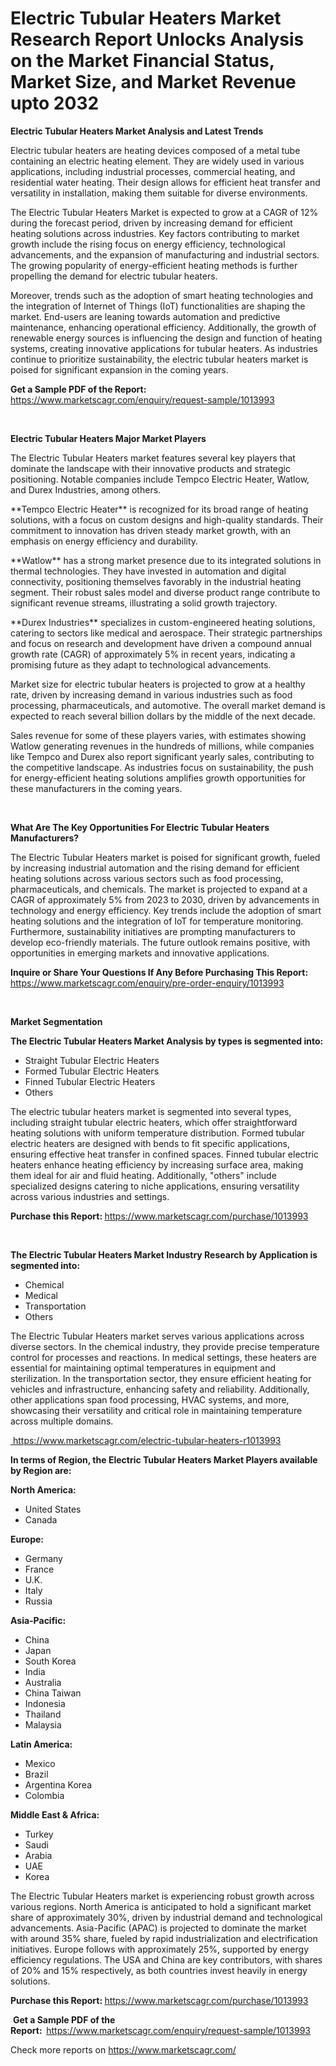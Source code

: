 <p><h1>Electric Tubular Heaters Market Research Report Unlocks Analysis on the Market Financial Status, Market Size, and Market Revenue upto 2032</h1></p><p><strong>Electric Tubular Heaters Market Analysis and Latest Trends</strong></p>
<p><p>Electric tubular heaters are heating devices composed of a metal tube containing an electric heating element. They are widely used in various applications, including industrial processes, commercial heating, and residential water heating. Their design allows for efficient heat transfer and versatility in installation, making them suitable for diverse environments.</p><p>The Electric Tubular Heaters Market is expected to grow at a CAGR of 12% during the forecast period, driven by increasing demand for efficient heating solutions across industries. Key factors contributing to market growth include the rising focus on energy efficiency, technological advancements, and the expansion of manufacturing and industrial sectors. The growing popularity of energy-efficient heating methods is further propelling the demand for electric tubular heaters.</p><p>Moreover, trends such as the adoption of smart heating technologies and the integration of Internet of Things (IoT) functionalities are shaping the market. End-users are leaning towards automation and predictive maintenance, enhancing operational efficiency. Additionally, the growth of renewable energy sources is influencing the design and function of heating systems, creating innovative applications for tubular heaters. As industries continue to prioritize sustainability, the electric tubular heaters market is poised for significant expansion in the coming years.</p></p>
<p><strong>Get a Sample PDF of the Report:&nbsp;</strong> <a href="https://www.marketscagr.com/enquiry/request-sample/1013993?utm_campaign=2483&utm_medium=2&utm_source=Github&utm_content=ia&utm_term=09042025&utm_id=electric-tubular-heaters">https://www.marketscagr.com/enquiry/request-sample/1013993</a></p>
<p>&nbsp;</p>
<p><strong>Electric Tubular Heaters Major Market Players</strong></p>
<p><p>The Electric Tubular Heaters market features several key players that dominate the landscape with their innovative products and strategic positioning. Notable companies include Tempco Electric Heater, Watlow, and Durex Industries, among others.</p><p>**Tempco Electric Heater** is recognized for its broad range of heating solutions, with a focus on custom designs and high-quality standards. Their commitment to innovation has driven steady market growth, with an emphasis on energy efficiency and durability.</p><p>**Watlow** has a strong market presence due to its integrated solutions in thermal technologies. They have invested in automation and digital connectivity, positioning themselves favorably in the industrial heating segment. Their robust sales model and diverse product range contribute to significant revenue streams, illustrating a solid growth trajectory.</p><p>**Durex Industries** specializes in custom-engineered heating solutions, catering to sectors like medical and aerospace. Their strategic partnerships and focus on research and development have driven a compound annual growth rate (CAGR) of approximately 5% in recent years, indicating a promising future as they adapt to technological advancements.</p><p>Market size for electric tubular heaters is projected to grow at a healthy rate, driven by increasing demand in various industries such as food processing, pharmaceuticals, and automotive. The overall market demand is expected to reach several billion dollars by the middle of the next decade.</p><p>Sales revenue for some of these players varies, with estimates showing Watlow generating revenues in the hundreds of millions, while companies like Tempco and Durex also report significant yearly sales, contributing to the competitive landscape. As industries focus on sustainability, the push for energy-efficient heating solutions amplifies growth opportunities for these manufacturers in the coming years.</p></p>
<p>&nbsp;</p>
<p><strong>What Are The Key Opportunities For Electric Tubular Heaters Manufacturers?</strong></p>
<p><p>The Electric Tubular Heaters market is poised for significant growth, fueled by increasing industrial automation and the rising demand for efficient heating solutions across various sectors such as food processing, pharmaceuticals, and chemicals. The market is projected to expand at a CAGR of approximately 5% from 2023 to 2030, driven by advancements in technology and energy efficiency. Key trends include the adoption of smart heating solutions and the integration of IoT for temperature monitoring. Furthermore, sustainability initiatives are prompting manufacturers to develop eco-friendly materials. The future outlook remains positive, with opportunities in emerging markets and innovative applications.</p></p>
<p><strong>Inquire or Share Your Questions If Any Before Purchasing This Report:</strong> <a href="https://www.marketscagr.com/enquiry/pre-order-enquiry/1013993?utm_campaign=2483&utm_medium=2&utm_source=Github&utm_content=ia&utm_term=09042025&utm_id=electric-tubular-heaters">https://www.marketscagr.com/enquiry/pre-order-enquiry/1013993</a></p>
<p>&nbsp;</p>
<p><strong>Market Segmentation</strong></p>
<p><strong>The Electric Tubular Heaters Market Analysis by types is segmented into:</strong></p>
<p><ul><li>Straight Tubular Electric Heaters</li><li>Formed Tubular Electric Heaters</li><li>Finned Tubular Electric Heaters</li><li>Others</li></ul></p>
<p><p>The electric tubular heaters market is segmented into several types, including straight tubular electric heaters, which offer straightforward heating solutions with uniform temperature distribution. Formed tubular electric heaters are designed with bends to fit specific applications, ensuring effective heat transfer in confined spaces. Finned tubular electric heaters enhance heating efficiency by increasing surface area, making them ideal for air and fluid heating. Additionally, "others" include specialized designs catering to niche applications, ensuring versatility across various industries and settings.</p></p>
<p><strong>Purchase this Report:&nbsp;</strong><a href="https://www.marketscagr.com/purchase/1013993?utm_campaign=2483&utm_medium=2&utm_source=Github&utm_content=ia&utm_term=09042025&utm_id=electric-tubular-heaters">https://www.marketscagr.com/purchase/1013993</a></p>
<p>&nbsp;</p>
<p><strong>The Electric Tubular Heaters Market Industry Research by Application is segmented into:</strong></p>
<p><ul><li>Chemical</li><li>Medical</li><li>Transportation</li><li>Others</li></ul></p>
<p><p>The Electric Tubular Heaters market serves various applications across diverse sectors. In the chemical industry, they provide precise temperature control for processes and reactions. In medical settings, these heaters are essential for maintaining optimal temperatures in equipment and sterilization. In the transportation sector, they ensure efficient heating for vehicles and infrastructure, enhancing safety and reliability. Additionally, other applications span food processing, HVAC systems, and more, showcasing their versatility and critical role in maintaining temperature across multiple domains.</p></p>
<p><a href="https://www.marketscagr.com/electric-tubular-heaters-r1013993?utm_campaign=2483&utm_medium=2&utm_source=Github&utm_content=ia&utm_term=09042025&utm_id=electric-tubular-heaters">&nbsp;https://www.marketscagr.com/electric-tubular-heaters-r1013993</a></p>
<p><strong>In terms of Region, the Electric Tubular Heaters Market Players available by Region are:</strong></p>
<p>
    <p> <strong> North America: </strong>
        <ul>
            <li>United States</li>
            <li>Canada</li>
        </ul>
        </p> 
    <p> <strong> Europe: </strong>
        <ul>
            <li>Germany</li>
            <li>France</li>
            <li>U.K.</li>
            <li>Italy</li>
            <li>Russia</li>
        </ul>
        </p> 
    <p> <strong> Asia-Pacific: </strong>
        <ul>
            <li>China</li>
            <li>Japan</li>
            <li>South Korea</li>
            <li>India</li>
            <li>Australia</li>
            <li>China Taiwan</li>
            <li>Indonesia</li>
            <li>Thailand</li>
            <li>Malaysia</li>
        </ul>
        </p> 
    <p> <strong> Latin America: </strong>
        <ul>
            <li>Mexico</li>
            <li>Brazil</li>
            <li>Argentina Korea</li>
            <li>Colombia</li>
        </ul>
        </p> 
    <p> <strong> Middle East & Africa: </strong>
        <ul>
            <li>Turkey</li>
            <li>Saudi</li>
            <li>Arabia</li>
            <li>UAE</li>
            <li>Korea</li>
        </ul>
    </p>
    </p>
<p><p>The Electric Tubular Heaters market is experiencing robust growth across various regions. North America is anticipated to hold a significant market share of approximately 30%, driven by industrial demand and technological advancements. Asia-Pacific (APAC) is projected to dominate the market with around 35% share, fueled by rapid industrialization and electrification initiatives. Europe follows with approximately 25%, supported by energy efficiency regulations. The USA and China are key contributors, with shares of 20% and 15% respectively, as both countries invest heavily in energy solutions.</p></p>
<p><strong>Purchase this Report: </strong><a href="https://www.marketscagr.com/purchase/1013993?utm_campaign=2483&utm_medium=2&utm_source=Github&utm_content=ia&utm_term=09042025&utm_id=electric-tubular-heaters">https://www.marketscagr.com/purchase/1013993</a></p>
<p>&nbsp;<strong>Get a Sample PDF of the Report:&nbsp;&nbsp;</strong><a href="https://www.marketscagr.com/enquiry/request-sample/1013993?utm_campaign=2483&utm_medium=2&utm_source=Github&utm_content=ia&utm_term=09042025&utm_id=electric-tubular-heaters">https://www.marketscagr.com/enquiry/request-sample/1013993</a></p>
<p><strong></strong></p>
<p>Check more reports on <a href="https://www.marketscagr.com/?utm_campaign=2483&utm_medium=2&utm_source=Github&utm_content=ia&utm_term=09042025&utm_id=electric-tubular-heaters">https://www.marketscagr.com/</a></p>